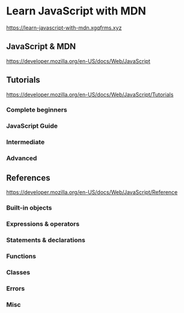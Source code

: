 # Learn JavaScript with MDN

https://learn-javascript-with-mdn.xgqfrms.xyz

## JavaScript & MDN

https://developer.mozilla.org/en-US/docs/Web/JavaScript


## Tutorials

https://developer.mozilla.org/en-US/docs/Web/JavaScript/Tutorials

### Complete beginners

### JavaScript Guide

### Intermediate

### Advanced

## References

https://developer.mozilla.org/en-US/docs/Web/JavaScript/Reference

### Built-in objects

### Expressions & operators

### Statements & declarations

### Functions

### Classes

### Errors

### Misc

